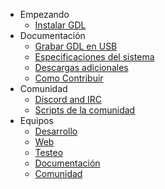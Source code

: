 - Empezando
    - [Instalar GDL](instalar-gdl.md)
- Documentación
    - [Grabar GDL en USB](crear-usb.md)
    - [Especificaciones del sistema](especificaciones-sistema.md)
    - [Descargas adicionales](extras.md)
    - [Como Contribuir](como-contribuir.md)
- Comunidad
    - [Discord and IRC](redes.md)
    - [Scripts de la comunidad ](scripts-comunidad.md)
- Equipos
    - [Desarrollo](teams-dev.md)
    - [Web](teams-web.md)
    - [Testeo](teams-testeo.md)
    - [Documentación](teams-documentacion.md)
    - [Comunidad](teams-comunidad.md)